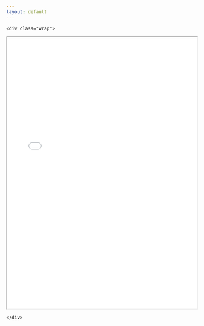 ```yaml
---
layout: default
---
```


<html>
	<section class="single">

	<div class="wrap">
		
  <body>
    <iframe src="/docs/CV_AngelicaGoetzen_2023.pdf" width="100%" height="720px">
    </iframe>
  </body>
  
  	</div>

</section>

</html>

